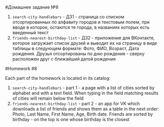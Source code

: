 #Домашнее задание №8

1. `search-city-handlebars` - ДЗ1 - страница со списком отсортированных по алфавиту городов и текстовым полем, при вводе в которое, остаются те города, в названиях которых есть введенный текст
2. `friends-nearest-birthday-list` - ДЗ2 - приложение для ВКонтакте, которое загружает список друзей и выводит их на страницу в виде таблицы в следующем формате: Фото, ФИО, Возраст, Дата рождения. Друзья отсортированы по дню рождения - сверху расположен друг с ближайший датой рождения 

#Homework #8

Each part of the homework is located in its catalog:

1. `search-city-handlebars` - part 1 - a page with a list of cities sorted by alphabet and with a text field. When typing in the field matching results of cities will remain below the field
2. `friends-nearest-birthday-list` - part 2 - an app for VK which downloads a list of friends and shows them as a table in the next order: Photo, Last Name, First Name, Age, Birth date. Friends are sorted by birthday - on the top is one whose birthday is the closest 
